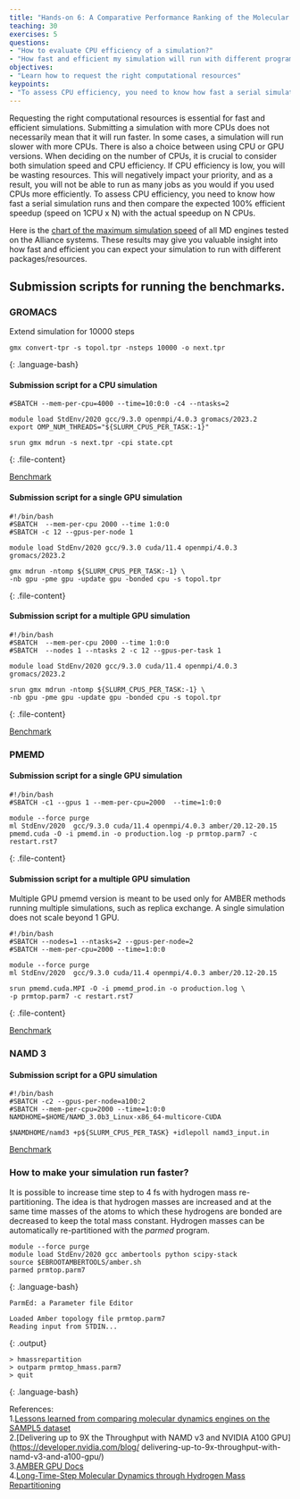 ```yaml
---
title: "Hands-on 6: A Comparative Performance Ranking of the Molecular Dynamics Software"
teaching: 30
exercises: 5
questions:
- "How to evaluate CPU efficiency of a simulation?"
- "How fast and efficient my simulation will run with different programs and computing resources?"
objectives:
- "Learn how to request the right computational resources"
keypoints:
- "To assess CPU efficiency, you need to know how fast a serial simulation runs"
---
```


Requesting the right computational resources is essential for fast and efficient simulations. Submitting a simulation with more CPUs does not necessarily mean that it will run faster. In some cases, a simulation will run slower with more CPUs. There is also a choice between using CPU or GPU versions. When deciding on the number of CPUs, it is crucial to consider both simulation speed and CPU efficiency. If CPU efficiency is low, you will be wasting resources. This will negatively impact your priority, and as a result, you will not be able to run as many jobs as you would if you used CPUs more efficiently. To assess CPU efficiency, you need to know how fast a serial simulation runs and then compare the expected 100% efficient speedup (speed on 1CPU x N) with the actual speedup on N CPUs.

Here is the [chart of the maximum simulation speed](https://mdbench.ace-net.ca/mdbench/) of all MD engines tested on the Alliance systems. These results may give you valuable insight into how fast and efficient you can expect your simulation to run with different packages/resources.

## Submission scripts for running the benchmarks.
### GROMACS
Extend simulation for 10000 steps
~~~
gmx convert-tpr -s topol.tpr -nsteps 10000 -o next.tpr
~~~
{: .language-bash}

#### Submission script for a CPU simulation
~~~
#SBATCH --mem-per-cpu=4000 --time=10:0:0 -c4 --ntasks=2

module load StdEnv/2020 gcc/9.3.0 openmpi/4.0.3 gromacs/2023.2
export OMP_NUM_THREADS="${SLURM_CPUS_PER_TASK:-1}"

srun gmx mdrun -s next.tpr -cpi state.cpt
~~~
{: .file-content}

[Benchmark](https://mdbench.ace-net.ca/mdbench/bform/?software_contains=GROMACS.mpi&software_id=&module_contains=&module_version=&site_contains=Narval&gpu_model=&cpu_model=&arch=&dataset=6n4o)

#### Submission script for a single GPU simulation 
~~~
#!/bin/bash
#SBATCH  --mem-per-cpu 2000 --time 1:0:0   
#SBATCH -c 12 --gpus-per-node 1  

module load StdEnv/2020 gcc/9.3.0 cuda/11.4 openmpi/4.0.3 gromacs/2023.2

gmx mdrun -ntomp ${SLURM_CPUS_PER_TASK:-1} \
-nb gpu -pme gpu -update gpu -bonded cpu -s topol.tpr
~~~
{: .file-content}

#### Submission script for a multiple GPU simulation 
~~~
#!/bin/bash
#SBATCH  --mem-per-cpu 2000 --time 1:0:0   
#SBATCH  --nodes 1 --ntasks 2 -c 12 --gpus-per-task 1  

module load StdEnv/2020 gcc/9.3.0 cuda/11.4 openmpi/4.0.3 gromacs/2023.2

srun gmx mdrun -ntomp ${SLURM_CPUS_PER_TASK:-1} \
-nb gpu -pme gpu -update gpu -bonded cpu -s topol.tpr
~~~
{: .file-content}

[Benchmark](https://mdbench.ace-net.ca/mdbench/bform/?software_contains=GROMACS.cuda.mpi&software_id=&module_contains=&module_version=&site_contains=Narval&gpu_model=&cpu_model=&arch=&dataset=6n4o)

### PMEMD
#### Submission script for a single GPU simulation
~~~
#!/bin/bash
#SBATCH -c1 --gpus 1 --mem-per-cpu=2000  --time=1:0:0

module --force purge
ml StdEnv/2020  gcc/9.3.0 cuda/11.4 openmpi/4.0.3 amber/20.12-20.15
pmemd.cuda -O -i pmemd.in -o production.log -p prmtop.parm7 -c restart.rst7

~~~
{: .file-content}

#### Submission script for a multiple GPU simulation
Multiple GPU pmemd version is meant to be used only for AMBER methods running multiple simulations, such as replica exchange. A single simulation does not scale beyond 1 GPU.

~~~
#!/bin/bash
#SBATCH --nodes=1 --ntasks=2 --gpus-per-node=2
#SBATCH --mem-per-cpu=2000 --time=1:0:0

module --force purge
ml StdEnv/2020  gcc/9.3.0 cuda/11.4 openmpi/4.0.3 amber/20.12-20.15

srun pmemd.cuda.MPI -O -i pmemd_prod.in -o production.log \
-p prmtop.parm7 -c restart.rst7
~~~
{: .file-content}

[Benchmark](https://mdbench.ace-net.ca/mdbench/bform/?software_contains=PMEMD.cuda.MPI&software_id=&module_contains=&module_version=&site_contains=Narval&gpu_model=&cpu_model=&arch=&dataset=6n4o)

### NAMD 3
#### Submission script for a GPU simulation
~~~
#!/bin/bash
#SBATCH -c2 --gpus-per-node=a100:2  
#SBATCH --mem-per-cpu=2000 --time=1:0:0
NAMDHOME=$HOME/NAMD_3.0b3_Linux-x86_64-multicore-CUDA

$NAMDHOME/namd3 +p${SLURM_CPUS_PER_TASK} +idlepoll namd3_input.in  
~~~
[Benchmark](https://mdbench.ace-net.ca/mdbench/bform/?software_contains=&software_id=36&module_contains=&module_version=&site_contains=Narval&gpu_model=&cpu_model=&arch=&dataset=6n4o)

### How to make your simulation run faster?
It is possible to increase time step to 4 fs with hydrogen mass re-partitioning. The idea is that hydrogen masses are increased and at the same time masses of the atoms to which these hydrogens are bonded are decreased to keep the total mass constant. Hydrogen masses can be automatically re-partitioned with the *parmed* program.
~~~
module --force purge
module load StdEnv/2020 gcc ambertools python scipy-stack
source $EBROOTAMBERTOOLS/amber.sh
parmed prmtop.parm7
~~~
{: .language-bash}

~~~
ParmEd: a Parameter file Editor

Loaded Amber topology file prmtop.parm7
Reading input from STDIN...
~~~
{: .output}

~~~
> hmassrepartition
> outparm prmtop_hmass.parm7
> quit
~~~
{: .language-bash}

References:  
1.[Lessons learned from comparing molecular dynamics engines on the SAMPL5 dataset](https://link.springer.com/article/10.1007%2Fs10822-016-9977-1)   
2.[Delivering up to 9X the Throughput with NAMD v3 and NVIDIA A100 GPU](https://developer.nvidia.com/blog/  delivering-up-to-9x-throughput-with-namd-v3-and-a100-gpu/)  
3.[AMBER GPU Docs](https://ambermd.org/GPUHowTo.php)  
4.[Long-Time-Step Molecular Dynamics through Hydrogen Mass Repartitioning](https://pubs.acs.org/doi/abs/10.1021/ct5010406)
